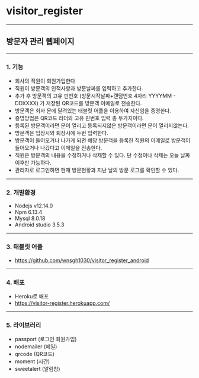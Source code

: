 # visitor_register
* * *
## 방문자 관리 웹페이지
* * *
### 1. 기능 
 + 회사의 직원이 회원가입한다
 + 직원이 방문객의 인적사항과 방문날짜를 입력하고 추가한다.
 + 추가 후 방문객의 고유 핀번호 (방문시작날짜+랜덤번호 4자리 YYYYMM - DDXXXX) 가 저장된 QR코드를 방문객 이메일로 전송한다.
 + 방문객은 회사 문에 달려있는 태블릿 어플을 이용하여 자신임을 증명한다.
 + 증명방법은 QR코드 리더와 고유 핀번호 입력 총 두가지이다.
 + 등록된 방문객이라면 문이 열리고 등록되지않은 방문객이라면 문이 열리지않는다.
 + 방문객은 입장시와 퇴장시에 두번 입력한다. 
 + 방문객이 들어오거나 나가게 되면 해당 방문객을 등록한 직원의 이메일로 방문객이 들어오거나 나갔다고 이메일을 전송한다.
 + 직원은 방문객의 내용을 수정하거나 삭제할 수 있다. 단 수정이나 삭제는 오늘 날짜 이후만 가능하다.
 + 관리자로 로그인하면 현재 방문현황과 지난 날의 방문 로그를 확인할 수 있다.
 * * *
### 2. 개발환경
 + Nodejs v12.14.0
 + Npm 6.13.4
 + Mysql 8.0.18 
 + Android studio 3.5.3
* * *
### 3. 태블릿 어플
 + <https://github.com/wnsgh1030/visitor_register_android>
 * * *
### 4. 배포
 + Heroku로 배포
 + <https://visitor-register.herokuapp.com/>
* * *
### 5. 라이브러리
 + passport (로그인 회원가입)
 + nodemailer (메일)
 + qrcode (QR코드)
 + moment (시간)
 + sweetalert (알림창)
